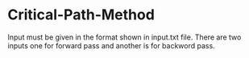 # Critical-Path-Method

Input must be given in the format shown in input.txt file.
There are two inputs 
one for forward pass and another is for backword pass.
